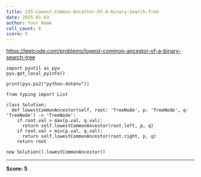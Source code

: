 ```yaml
---
title: 235-Lowest-Common-Ancestor-Of-A-Binary-Search-Tree
date: 2025-01-03
author: Your Name
cell_count: 6
score: 5
---
```


https://leetcode.com/problems/lowest-common-ancestor-of-a-binary-search-tree


```
import pyutil as pyu
pyu.get_local_pyinfo()
```


```
print(pyu.ps2("python-dotenv"))
```


```
from typing import List
```


```
class Solution:
  def lowestCommonAncestor(self, root: 'TreeNode', p: 'TreeNode', q: 'TreeNode') -> 'TreeNode':
    if root.val > max(p.val, q.val):
      return self.lowestCommonAncestor(root.left, p, q)
    if root.val < min(p.val, q.val):
      return self.lowestCommonAncestor(root.right, p, q)
    return root
```


```
new Solution().lowestCommonAncestor()
```


---
**Score: 5**